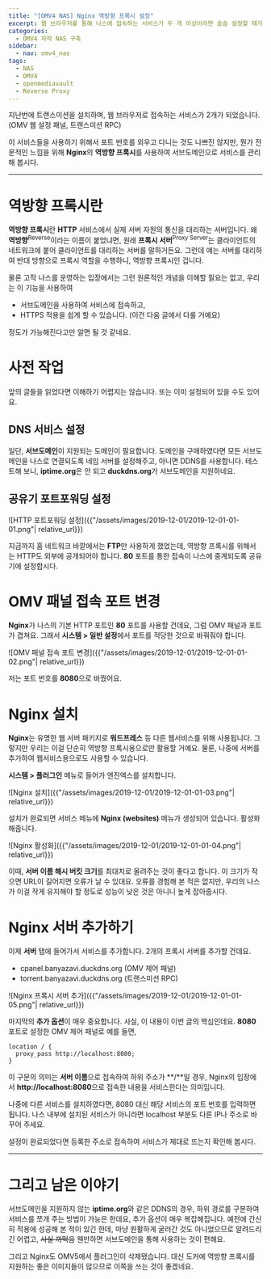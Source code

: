 ```yaml
---
title: "[OMV4 NAS] Nginx 역방향 프록시 설정"
excerpt: 웹 브라우저를 통해 나스에 접속하는 서비스가 두 개 이상이라면 슬슬 설정할 때가 되었다는 뜻입니다.
categories:
  - OMV4 자작 NAS 구축
sidebar:
  - nav: omv4_nas
tags:
  - NAS
  - OMV4
  - openmediavault
  - Reverse Proxy
---
```


지난번에 트랜스미션을 설치하며, 웹 브라우저로 접속하는 서비스가 2개가 되었습니다. (OMV 웹 설정 패널, 트랜스미션 RPC)

이 서비스들을 사용하기 위해서 포트 번호를 외우고 다니는 것도 나쁘진 않지만, 뭔가 전문적인 느낌을 위해 **Nginx**의 **역방향 프록시**를 사용하여 서브도메인으로 서비스를 관리해 봅시다.

---

# 역방향 프록시란

**역방향 프록시**란 **HTTP** 서비스에서 실제 서버 자원의 통신을 대리하는 서버입니다. 왜 **역방향**<sup>Reverse</sup>이라는 이름이 붙었냐면, 원래 **프록시 서버**<sup>Proxy Server</sup>는 클라이언트의 네트워크에 붙어 클라이언트를 대리하는 서버를 말하거든요. 그런데 얘는 서버를 대리하여 반대 방향으로 프록시 역할을 수행하니, 역방향 프록시인 겁니다.

물론 고작 나스를 운영하는 입장에서는 그런 원론적인 개념을 이해할 필요는 없고, 우리는 이 기능을 사용하여

- 서브도메인을 사용하여 서비스에 접속하고,
- HTTPS 적용을 쉽게 할 수 있습니다. (이건 다음 글에서 다룰 거예요)

정도가 가능해진다고만 알면 될 것 같네요.

# 사전 작업

앞의 글들을 읽었다면 이해하기 어렵지는 않습니다. 또는 이미 설정되어 있을 수도 있어요.

## DNS 서비스 설정

일단, **서브도메인**이 지원되는 도메인이 필요합니다. 도메인을 구매하였다면 모든 서브도메인을 나스로 연결되도록 네임 서버를 설정해주고, 아니면 DDNS를 사용합니다. 테스트해 보니, **iptime.org**은 안 되고 **duckdns.org**가 서브도메인을 지원하네요.

## 공유기 포트포워딩 설정

![HTTP 포트포워딩 설정]({{"/assets/images/2019-12-01/2019-12-01-01-01.png"| relative_url}})

지금까지 홈 네트워크 바깥에서는 **FTP**만 사용하게 했었는데, 역방향 프록시를 위해서는 HTTP도 외부에 공개되어야 합니다. **80** 포트를 통한 접속이 나스에 중계되도록 공유기에 설정합시다.

# OMV 패널 접속 포트 변경

**Nginx**가 나스의 기본 HTTP 포트인 **80** 포트를 사용할 건데요, 그럼 OMV 패널과 포트가 겹쳐요. 그래서 **시스템 > 일반 설정**에서 포트를 적당한 것으로 바꿔줘야 합니다.

![OMV 패널 접속 포트 변경]({{"/assets/images/2019-12-01/2019-12-01-01-02.png"| relative_url}})

저는 포트 번호를 **8080**으로 바꿨어요.

# Nginx 설치

**Nginx**는 유명한 웹 서버 패키지로 **워드프레스** 등 다른 웹서비스를 위해 사용됩니다. 그렇지만 우리는 이걸 단순히 역방향 프록시용으로만 활용할 거예요. 물론, 나중에 서버를 추가하여 웹서비스용으로도 사용할 수 있습니다.

**시스템 > 플러그인** 메뉴로 들어가 엔진엑스를 설치합니다.

![Nginx 설치]({{"/assets/images/2019-12-01/2019-12-01-01-03.png"| relative_url}})

설치가 완료되면 서비스 메뉴에 **Nginx (websites)** 메뉴가 생성되어 있습니다. 활성화해줍니다.

![Nginx 활성화]({{"/assets/images/2019-12-01/2019-12-01-01-04.png"| relative_url}})

이때, **서버 이름 해시 버킷 크기**를 최대치로 올려주는 것이 좋다고 합니다. 이 크기가 작으면 URL이 길어지면 오류가 날 수 있대요. 오류를 경험해 본 적은 없지만, 우리의 나스가 이걸 작게 유지해야 할 정도로 성능이 낮은 것은 아니니 높게 잡아줍시다.

# Nginx 서버 추가하기

이제 **서버** 탭에 들어가서 서비스를 추가합니다. 2개의 프록시 서버를 추가할 건데요.

- cpanel.banyazavi.duckdns.org (OMV 제어 패널)
- torrent.banyazavi.duckdns.org (트랜스미션 RPC)

![Nginx 프록시 서버 추가]({{"/assets/images/2019-12-01/2019-12-01-01-05.png"| relative_url}})

마지막의 **추가 옵션**이 매우 중요합니다. 사실, 이 내용이 이번 글의 핵심인데요. **8080** 포트로 설정한 OMV 제어 패널로 예를 들면,

```
location / {
  proxy_pass http://localhost:8080;
}
```

이 구문의 의미는 **서버 이름**으로 접속하여 하위 주소가 **/**일 경우, Nginx의 입장에서 **http://localhost:8080**으로 접속한 내용을 서비스한다는 의미입니다.

나중에 다른 서비스를 설치하였다면, 8080 대신 해당 서비스의 포트 번호를 입력하면 됩니다. 나스 내부에 설치된 서비스가 아니라면 localhost 부분도 다른 IP나 주소로 바꾸어 주세요.

설정이 완료되었다면 등록한 주소로 접속하여 서비스가 제대로 뜨는지 확인해 봅시다.

---

# 그리고 남은 이야기

서브도메인을 지원하지 않는 **iptime.org**와 같은 DDNS의 경우, 하위 경로를 구분하여 서비스를 쪼개 주는 방법이 가능은 한데요, 추가 옵션이 매우 복잡해집니다. 예전에 간신히 적용에 성공해 본 적이 있긴 한데, 마냥 원활하게 굴러간 것도 아니었으므로 알려드리긴 어렵고, ~~사실 까먹음~~ 웬만하면 서브도메인을 통해 사용하는 것이 편해요.

그리고 Nginx도 OMV5에서 플러그인이 삭제됐습니다. 대신 도커에 역방향 프록시를 지원하는 좋은 이미지들이 많으므로 이쪽을 쓰는 것이 좋겠네요.
